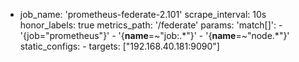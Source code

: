 - job_name: 'prometheus-federate-2.101'
    scrape_interval: 10s
    honor_labels: true
    metrics_path: '/federate'
    params:
    'match[]': 
        - '{job="prometheus"}' 
        - '{__name__=~"job:.*"}' 
        - '{__name__=~"node.*"}'
    static_configs: 
        - targets: ["192.168.40.181:9090"]
